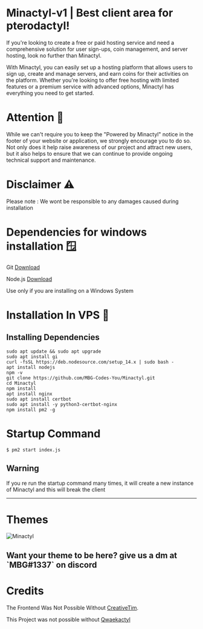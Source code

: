 # Minactyl-v1 | Best client area for pterodactyl!

If you're looking to create a free or paid hosting service and need a comprehensive solution for user sign-ups, coin management, and server hosting, look no further than Minactyl.

With Minactyl, you can easily set up a hosting platform that allows users to sign up, create and manage servers, and earn coins for their activities on the platform. Whether you're looking to offer free hosting with limited features or a premium service with advanced options, Minactyl has everything you need to get started.

# Attention 🔴
While we can't require you to keep the "Powered by Minactyl" notice in the footer of your website or application, we strongly encourage you to do so. Not only does it help raise awareness of our project and attract new users, but it also helps to ensure that we can continue to provide ongoing technical support and maintenance.

# Disclaimer ⚠️

Please note : We wont be responsible to any damages caused during installation

# Dependencies for windows installation 🪟

Git [Download](https://git-scm.com/downloads)

Node.js [Download](https://nodejs.org/en/download/)

Use only if you are installing on a Windows System

# Installation In VPS 💾

<h2>Installing Dependencies</h2>

```sudo apt update && sudo apt upgrade```<br>
```sudo apt install gi```<br>
```curl -fsSL https://deb.nodesource.com/setup_14.x | sudo bash -```<br>
```apt install nodejs```<br>
```npm -v```<br>
```git clone https://github.com/MBG-Codes-You/Minactyl.git```<br>
```cd Minactyl```<br>
```npm install```<br>
```apt install nginx```<br>
```sudo apt install certbot```<br>
```sudo apt install -y python3-certbot-nginx```<br>
```npm install pm2 -g```

# Startup Command

```$ pm2 start index.js``` <h2>Warning</h2> If you re run the startup command many times, it will create a new instance of Minactyl and this will break the client
<hr>

# Themes

![Minactyl](https://media.discordapp.net/attachments/1080937562144772116/1083340773656895519/image.png?width=1342&height=671)

 <h2>Want your theme to be here? give us a dm at `MBG#1337` on discord</h2>



# Credits
The Frontend Was Not Possible Without [CreativeTim](https://github.com/creativetimofficial).

This Project was not possible without [Qwaekactyl](https://github.com/Qwaekactyl/Qwaekactyl)

